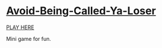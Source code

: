 # [Avoid-Being-Called-Ya-Loser](https://open-source-community.github.io/Avoid-Being-Called-Ya-Loser/)

[PLAY HERE](https://open-source-community.github.io/Avoid-Being-Called-Ya-Loser/)

Mini game for fun.
